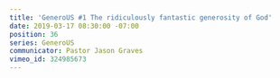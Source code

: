 ```yaml
---
title: 'GeneroUS #1 The ridiculously fantastic generosity of God'
date: 2019-03-17 08:30:00 -07:00
position: 36
series: GeneroUS
communicator: Pastor Jason Graves
vimeo_id: 324985673
---
```


